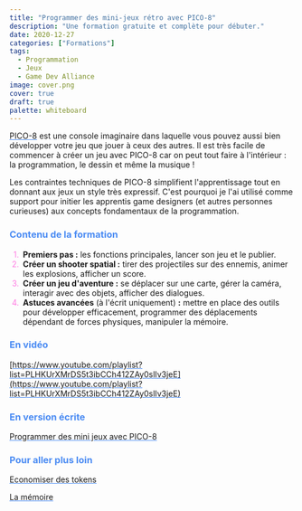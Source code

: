 ```yaml
---
title: "Programmer des mini-jeux rétro avec PICO-8"
description: "Une formation gratuite et complète pour débuter."
date: 2020-12-27
categories: ["Formations"]
tags:
  - Programmation
  - Jeux
  - Game Dev Alliance
image: cover.png
cover: true
draft: true
palette: whiteboard
---
```


<style>
ul, ol {
  list-style: none; /* Remove default bullets */
}
ol {
  counter-reset: li;
}
ol li::before, ul li::before {
  color: #FF7BE2;
  display: inline-block;
  width: 1em;
}
ol li::before {
  content: counter(li) ".";
  margin-left: -1.5em;
  margin-right: 0.5em;
  text-align: right;
}
ol li {
  counter-increment: li;
}
ul li::before {
  content: "\2022";  /* \2022 is the CSS Code/unicode for a bullet */
  font-weight: bold;
  margin-left: -1em;
}
em {
  font-style: normal;
  color: #4A8BF3;
}
a {
  text-decoration-color: #4A8BF3;
}
h2, h3 {
  color: #4A8BF3;
}
</style>

[PICO-8](https://www.lexaloffle.com/pico-8.php) est une console imaginaire dans laquelle vous pouvez aussi bien développer votre jeu que jouer à ceux des autres. Il est très facile de commencer à créer un jeu avec PICO-8 car on peut tout faire à l'intérieur : la programmation, le dessin et même la musique !

Les contraintes techniques de PICO-8 simplifient l'apprentissage tout en donnant aux jeux un style très expressif. C'est pourquoi je l'ai utilisé comme support pour initier les apprentis game designers (et autres personnes curieuses) aux concepts fondamentaux de la programmation.

### Contenu de la formation

1. **Premiers pas :** les fonctions principales, lancer son jeu et le publier.
2. **Créer un shooter spatial :** tirer des projectiles sur des ennemis, animer les explosions, afficher un score.
3. **Créer un jeu d'aventure :** se déplacer sur une carte, gérer la caméra, interagir avec des objets, afficher des dialogues.
4. **Astuces avancées** (à l'écrit uniquement) **:** mettre en place des outils pour développer efficacement, programmer des déplacements dépendant de forces physiques, manipuler la mémoire.

### En vidéo

[https://www.youtube.com/playlist?list=PLHKUrXMrDS5t3ibCCh412ZAy0slIv3jeE](https://www.youtube.com/playlist?list=PLHKUrXMrDS5t3ibCCh412ZAy0slIv3jeE)

### En version écrite

[Programmer des mini jeux avec PICO-8](https://fairedesjeux.fr/pico-8/)

### Pour aller plus loin

[Economiser des tokens](https://wiki.gamedevalliance.fr/pico-8/tokens/)

[La mémoire](https://wiki.gamedevalliance.fr/pico-8/memoire/)
